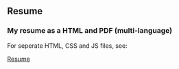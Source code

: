 ## Resume
### My resume as a HTML and PDF (multi-language)
For seperate HTML, CSS and JS files, see:

[Resume](https://github.com/MikeBidinger/Web_Dev/tree/main/Resume)
